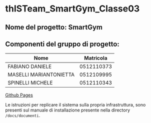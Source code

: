 # thISTeam_SmartGym_Classe03

## Nome del progetto: SmartGym

## Componenti del gruppo di progetto:

| Nome                  |Matricola |
|-----------------------|----------|
| FABIANO DANIELE       |0512110373|
| MASELLI MARIANTONIETTA|0512109995| 
| SPINELLI MICHELE      |0512110343|

[Github Pages](https://tensa53.github.io/SmartGym/)

Le istruzioni per replicare il sistema sulla propria infrastruttura, sono presenti sul manuale di
installazione presente nella directory ``/docs/documenti``.
